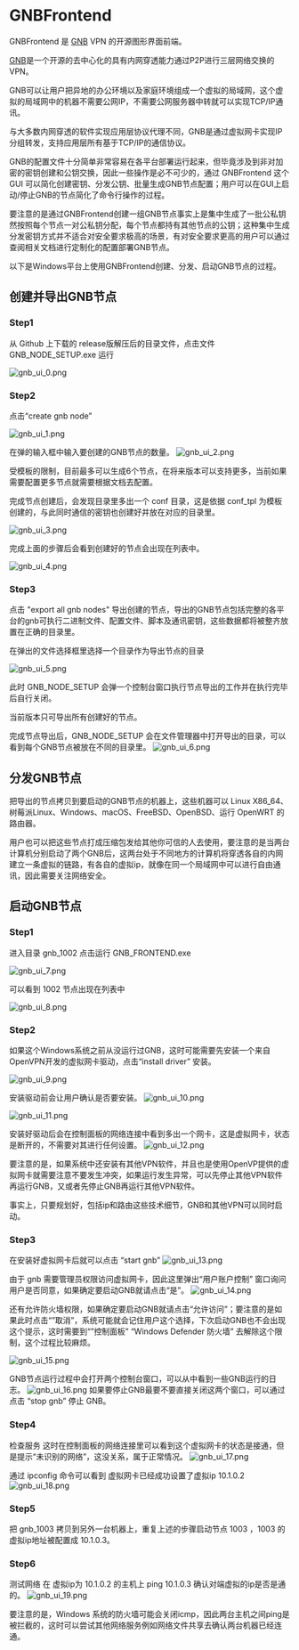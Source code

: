 # GNBFrontend

GNBFrontend 是 [GNB](https://github.com/gnbdev/gnb "GNB") VPN 的开源图形界面前端。

[GNB](https://github.com/gnbdev/gnb "GNB")是一个开源的去中心化的具有内网穿透能力通过P2P进行三层网络交换的VPN。

GNB可以让用户把异地的办公环境以及家庭环境组成一个虚拟的局域网，这个虚拟的局域网中的机器不需要公网IP，不需要公网服务器中转就可以实现TCP/IP通讯。

与大多数内网穿透的软件实现应用层协议代理不同，GNB是通过虚拟网卡实现IP分组转发，支持应用层所有基于TCP/IP的通信协议。

GNB的配置文件十分简单非常容易在各平台部署运行起来，但毕竟涉及到非对加密的密钥创建和公钥交换，因此一些操作是必不可少的，通过 GNBFrontend 这个GUI
可以简化创建密钥、分发公钥、批量生成GNB节点配置；用户可以在GUI上启动/停止GNB的节点简化了命令行操作的过程。

要注意的是通过GNBFrontend创建一组GNB节点事实上是集中生成了一批公私钥然按照每个节点一对公私钥分配，每个节点都持有其他节点的公钥；这种集中生成分发密钥方式并不适合对安全要求极高的场景，有对安全要求更高的用户可以通过查阅相关文档进行定制化的配置部署GNB节点。

以下是Windows平台上使用GNBFrontend创建、分发、启动GNB节点的过程。

## 创建并导出GNB节点

### Step1

从 Github 上下载的 release版解压后的目录文件，点击文件 GNB_NODE_SETUP.exe 运行

![gnb_ui_0.png](images/gnb_ui_0.png)

### Step2

点击“create gnb node”

![gnb_ui_1.png](images/gnb_ui_1.png)

在弹的输入框中输入要创建的GNB节点的数量。
![gnb_ui_2.png](images/gnb_ui_2.png)

受模板的限制，目前最多可以生成6个节点，在将来版本可以支持更多，当前如果需要配置更多节点就需要根据文档去配置。

完成节点创建后，会发现目录里多出一个 conf 目录，这是依据 conf_tpl 为模板创建的，与此同时通信的密钥也创建好并放在对应的目录里。


![gnb_ui_3.png](images/gnb_ui_3.png)

完成上面的步骤后会看到创建好的节点会出现在列表中。

![gnb_ui_4.png](images/gnb_ui_4.png)

### Step3
点击 "export all gnb nodes" 导出创建的节点，导出的GNB节点包括完整的各平台的gnb可执行二进制文件、配置文件、脚本及通讯密钥，这些数据都将被整齐放置在正确的目录里。

在弹出的文件选择框里选择一个目录作为导出节点的目录

![gnb_ui_5.png](images/gnb_ui_5.png)

此时 GNB_NODE_SETUP 会弹一个控制台窗口执行节点导出的工作并在执行完毕后自行关闭。

当前版本只可导出所有创建好的节点。

完成节点导出后，GNB_NODE_SETUP 会在文件管理器中打开导出的目录，可以看到每个GNB节点被放在不同的目录里。
![gnb_ui_6.png](images/gnb_ui_6.png)


## 分发GNB节点

把导出的节点拷贝到要启动的GNB节点的机器上，这些机器可以 Linux X86_64、树莓派Linux、Windows、macOS、FreeBSD、OpenBSD、运行 OpenWRT 的路由器。

用户也可以把这些节点打成压缩包发给其他你可信的人去使用，要注意的是当两台计算机分别启动了两个GNB后，这两台处于不同地方的计算机将穿透各自的内网建立一条虚拟的链路，有各自的虚拟ip，就像在同一个局域网中可以进行自由通讯，因此需要关注网络安全。

## 启动GNB节点

### Step1
进入目录 gnb_1002 点击运行 GNB_FRONTEND.exe

![gnb_ui_7.png](images/gnb_ui_7.png)

可以看到 1002 节点出现在列表中

![gnb_ui_8.png](images/gnb_ui_8.png)


### Step2
如果这个Windows系统之前从没运行过GNB，这时可能需要先安装一个来自OpenVPN开发的虚拟网卡驱动，点击“install driver”  安装。

![gnb_ui_9.png](images/gnb_ui_9.png)

安装驱动前会让用户确认是否要安装。
![gnb_ui_10.png](images/gnb_ui_10.png)


![gnb_ui_11.png](images/gnb_ui_11.png)

安装好驱动后会在控制面板的网络连接中看到多出一个网卡，这是虚拟网卡，状态是断开的，不需要对其进行任何设置。
![gnb_ui_12.png](images/gnb_ui_12.png)

要注意的是，如果系统中还安装有其他VPN软件，并且也是使用OpenVP提供的虚拟网卡就需要注意不要发生冲突，如果运行发生异常，可以先停止其他VPN软件再运行GNB，又或者先停止GNB再运行其他VPN软件。

事实上，只要规划好，包括ip和路由这些技术细节，GNB和其他VPN可以同时启动。

### Step3
在安装好虚拟网卡后就可以点击 “start gnb”
![gnb_ui_13.png](images/gnb_ui_13.png)


由于 gnb 需要管理员权限访问虚拟网卡，因此这里弹出“用户账户控制” 窗口询问用户是否同意，如果确定要启动GNB就请点击“是”。
![gnb_ui_14.png](images/gnb_ui_14.png)


还有允许防火墙权限，如果确定要启动GNB就请点击“允许访问”；要注意的是如果此时点击“”取消”，系统可能就会记住用户这个选择，下次启动GNB也不会出现这个提示，这时需要到“”控制面板” “Windows Defender 防火墙” 去解除这个限制，这个过程比较麻烦。

![gnb_ui_15.png](images/gnb_ui_15.png)

GNB节点运行过程中会打开两个控制台窗口，可以从中看到一些GNB运行的日志。
![gnb_ui_16.png](images/gnb_ui_16.png)
如果要停止GNB最要不要直接关闭这两个窗口，可以通过点击 “stop gnb” 停止 GNB。

### Step4
检查服务
这时在控制面板的网络连接里可以看到这个虚拟网卡的状态是接通，但是提示“未识别的网络”，这没关系，属于正常情况。
![gnb_ui_17.png](images/gnb_ui_17.png)

通过 ipconfig 命令可以看到 虚拟网卡已经成功设置了虚拟ip 10.1.0.2
![gnb_ui_18.png](images/gnb_ui_18.png)

### Step5
把 gnb_1003 拷贝到另外一台机器上，重复上述的步骤启动节点 1003 ，1003 的虚拟ip地址被配置成 10.1.0.3。

### Step6
测试网络
在 虚拟ip为 10.1.0.2 的主机上 ping 10.1.0.3 确认对端虚拟的ip是否是通的。
![gnb_ui_19.png](images/gnb_ui_19.png)

要注意的是，Windows 系统的防火墙可能会关闭icmp，因此两台主机之间ping是被拦截的，这时可以尝试其他网络服务例如网络文件共享去确认两台机器已经连通。

